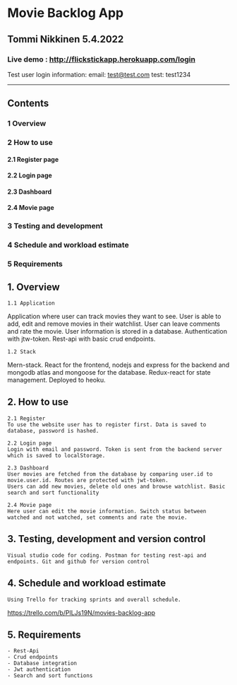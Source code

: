 # Movie Backlog App
Tommi Nikkinen
5.4.2022
----
### Live demo : http://flickstickapp.herokuapp.com/login

Test user login information:
email: test@test.com
test: test1234

----



## Contents

### 1 Overview	
### 2 How to use	
#### 2.1 Register page	
#### 2.2 Login page
#### 2.3 Dashboard
#### 2.4 Movie page
### 3 Testing and development	
### 4 Schedule and workload estimate	
### 5 Requirements	


## 1. Overview
	1.1 Application
Application where user can track movies they want to see. User is able to add, edit and remove movies in their watchlist. User can leave comments and rate the movie. User information is stored in a database. Authentication with jtw-token. Rest-api with basic crud endpoints.

	1.2 Stack
	
Mern-stack. React for the frontend, nodejs and express for the backend and mongodb atlas and mongoose for the database. Redux-react for state management. Deployed to heoku.


## 2. How to use

	2.1 Register
	To use the website user has to register first. Data is saved to database, password is hashed.
	
	2.2 Login page
	Login with email and password. Token is sent from the backend server which is saved to localStorage. 

	2.3 Dashboard
	User movies are fetched from the database by comparing user.id to movie.user.id. Routes are protected with jwt-token. 
	Users can add new movies, delete old ones and browse watchlist. Basic search and sort functionality
	
	2.4 Movie page
	Here user can edit the movie information. Switch status between watched and not watched, set comments and rate the movie.



## 3. Testing, development and version control

	Visual studio code for coding. Postman for testing rest-api and endpoints. Git and github for version control

## 4. Schedule and workload estimate

	Using Trello for tracking sprints and overall schedule.
	
https://trello.com/b/PlLJs19N/movies-backlog-app


## 5. Requirements

	- Rest-Api
	- Crud endpoints
	- Database integration
	- Jwt authentication
	- Search and sort functions

